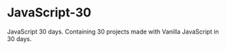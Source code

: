 # JavaScript-30
JavaScript 30 days. Containing 30 projects made with Vanilla JavaScript in 30 days.
